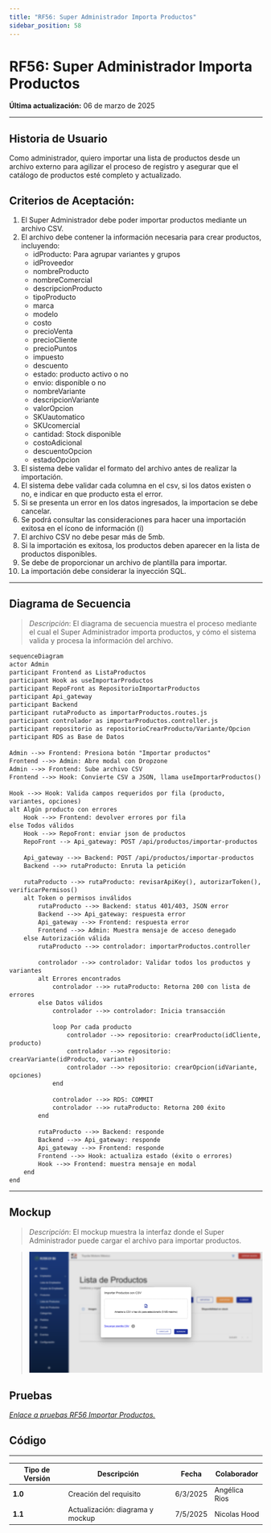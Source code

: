 ```yaml
---
title: "RF56: Super Administrador Importa Productos"
sidebar_position: 58
---
```


# RF56: Super Administrador Importa Productos

**Última actualización:** 06 de marzo de 2025

---

## Historia de Usuario

Como administrador, quiero importar una lista de productos desde un archivo externo para agilizar el proceso de registro y asegurar que el catálogo de productos esté completo y actualizado.

## **Criterios de Aceptación:**

1. El Super Administrador debe poder importar productos mediante un archivo CSV.
2. El archivo debe contener la información necesaria para crear productos, incluyendo:
   - idProducto: Para agrupar variantes y grupos
   - idProveedor
   - nombreProducto
   - nombreComercial
   - descripcionProducto
   - tipoProducto
   - marca
   - modelo
   - costo
   - precioVenta
   - precioCliente
   - precioPuntos
   - impuesto
   - descuento
   - estado: producto activo o no
   - envio: disponible o no
   - nombreVariante
   - descripcionVariante
   - valorOpcion
   - SKUautomatico
   - SKUcomercial
   - cantidad: Stock disponible
   - costoAdicional
   - descuentoOpcion
   - estadoOpcion
3. El sistema debe validar el formato del archivo antes de realizar la importación.
4. El sistema debe validar cada columna en el csv, si los datos existen o no, e indicar en que producto esta el error.
5. Si se presenta un error en los datos ingresados, la importacion se debe cancelar.
6. Se podrá consultar las consideraciones para hacer una importación exitosa en el ícono de información (i)
7. El archivo CSV no debe pesar más de 5mb.
8. Si la importación es exitosa, los productos deben aparecer en la lista de productos disponibles.
9. Se debe de proporcionar un archivo de plantilla para importar.
10. La importación debe considerar la inyección SQL.

---

## **Diagrama de Secuencia**

> _Descripción_: El diagrama de secuencia muestra el proceso mediante el cual el Super Administrador importa productos, y cómo el sistema valida y procesa la información del archivo.

```mermaid
sequenceDiagram
actor Admin
participant Frontend as ListaProductos
participant Hook as useImportarProductos
participant RepoFront as RepositorioImportarProductos
participant Api_gateway
participant Backend
participant rutaProducto as importarProductos.routes.js
participant controlador as importarProductos.controller.js
participant repositorio as repositorioCrearProducto/Variante/Opcion
participant RDS as Base de Datos

Admin -->> Frontend: Presiona botón "Importar productos"
Frontend -->> Admin: Abre modal con Dropzone
Admin -->> Frontend: Sube archivo CSV
Frontend -->> Hook: Convierte CSV a JSON, llama useImportarProductos()

Hook -->> Hook: Valida campos requeridos por fila (producto, variantes, opciones)
alt Algún producto con errores
    Hook -->> Frontend: devolver errores por fila
else Todos válidos
    Hook -->> RepoFront: enviar json de productos
    RepoFront --> Api_gateway: POST /api/productos/importar-productos

    Api_gateway -->> Backend: POST /api/productos/importar-productos
    Backend -->> rutaProducto: Enruta la petición

    rutaProducto -->> rutaProducto: revisarApiKey(), autorizarToken(), verificarPermisos()
    alt Token o permisos inválidos
        rutaProducto -->> Backend: status 401/403, JSON error
        Backend -->> Api_gateway: respuesta error
        Api_gateway -->> Frontend: respuesta error
        Frontend -->> Admin: Muestra mensaje de acceso denegado
    else Autorización válida
        rutaProducto -->> controlador: importarProductos.controller

        controlador -->> controlador: Validar todos los productos y variantes
        alt Errores encontrados
            controlador -->> rutaProducto: Retorna 200 con lista de errores
        else Datos válidos
            controlador -->> controlador: Inicia transacción

            loop Por cada producto
                controlador -->> repositorio: crearProducto(idCliente, producto)
                controlador -->> repositorio: crearVariante(idProducto, variante)
                controlador -->> repositorio: crearOpcion(idVariante, opciones)
            end

            controlador -->> RDS: COMMIT
            controlador -->> rutaProducto: Retorna 200 éxito
        end

        rutaProducto -->> Backend: responde
        Backend -->> Api_gateway: responde
        Api_gateway -->> Frontend: responde
        Frontend -->> Hook: actualiza estado (éxito o errores)
        Hook -->> Frontend: muestra mensaje en modal
    end
end

```

---

## **Mockup**

> _Descripción_: El mockup muestra la interfaz donde el Super Administrador puede cargar el archivo para importar productos.

> ![Interfaz para Importar Productos](imagenes/importarProductos.png)

## **Pruebas**

_<u>[Enlace a pruebas RF56 Importar Productos.](https://docs.google.com/spreadsheets/d/1NLGwGrGA5PVOEzLaqxa8Ts1D_Ng3QzzqNKWJYUzxD-M/edit?gid=237108171#gid=237108171)</u>_

## **Código**

<!-- _<u>[Pull Request Front-End](https://github.com/CodeAnd-Co/Frontend-Text-Lines/pull/81)</u>_

_<u>[Pull Request Back-End](https://github.com/CodeAnd-Co/Backend-textiles/pull/69)</u>_ -->

---

| **Tipo de Versión** | **Descripción**                  | **Fecha**  | **Colaborador**          |
| ------------------- | -------------------------------- | ---------- | ------------------------ |
| **1.0**             | Creación del requisito           | 6/3/2025   | Angélica Rios            |
| **1.1**             | Actualización: diagrama y mockup | 7/5/2025   | Nicolas Hood             |

